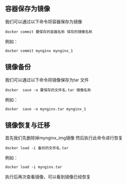 ## 容器保存为镜像

我们可以通过以下命令将容器保存为镜像

```
docker commit 要保存的容器名称 保存的镜像名称
```

例如：

```
docker commit mynginx mynginx_1
```

## 镜像备份

我们可以通过以下命令将镜像保存为tar 文件

```
docker  save -o 要保存的文件名.tar 镜像名称
```

例如：

```
docker  save -o mynginx.tar mynginx_1
```

## 镜像恢复与迁移

首先我们先删除掉mynginx_img镜像  然后执行此命令进行恢复

```
docker load -i 备份的文件名.tar
```

例如：

```
docker load -i mynginx.tar
```

执行后再次查看镜像，可以看到镜像已经恢复